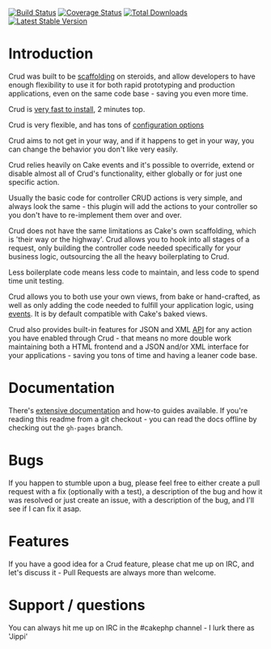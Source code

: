 [![Build Status](https://travis-ci.org/jippi/cakephp-crud.png?branch=develop)](https://travis-ci.org/jippi/cakephp-crud)
[![Coverage Status](https://coveralls.io/repos/jippi/cakephp-crud/badge.png?branch=develop)](https://coveralls.io/r/jippi/cakephp-crud?branch=develop)
[![Total Downloads](https://poser.pugx.org/jippi/cakephp-crud/d/total.png)](https://packagist.org/packages/jippi/cakephp-crud)
[![Latest Stable Version](https://poser.pugx.org/jippi/cakephp-crud/v/stable.png)](https://packagist.org/packages/jippi/cakephp-nu)

# Introduction

Crud was built to be [scaffolding](http://book.cakephp.org/2.0/en/controllers/scaffolding.html) on steroids, and allow
developers to have enough flexibility to use it for both rapid prototyping and production applications, even on the same
code base - saving you even more time.

Crud is [very fast to install](http://cakephp.nu/cakephp-crud/docs/installation.html), 2 minutes top.

Crud is very flexible, and has tons of [configuration options](http://cakephp.nu/cakephp-crud/docs/configuration.html)

Crud aims to not get in your way, and if it happens to get in your way, you can change the behavior you don't like very
easily.

Crud relies heavily on Cake events and it's possible to override, extend or disable almost all of Crud's functionality,
either globally or for just one specific action.

Usually the basic code for controller CRUD actions is very simple, and always look the same - this plugin will add the
actions to your controller so you don't have to re-implement them over and over.

Crud does not have the same limitations as Cake's own scaffolding, which is 'their way or the highway'. Crud allows you
to hook into all stages of a request, only building the controller code needed specifically for your business logic,
outsourcing the all the heavy boilerplating to Crud.

Less boilerplate code means less code to maintain, and less code to spend time unit testing.

Crud allows you to both use your own views, from bake or hand-crafted, as well as only adding the code needed to fulfill
your application logic, using [events](http://cakephp.nu/cakephp-crud/docs/events.html). It is by default compatible with Cake's baked views.

Crud also provides built-in features for JSON and XML [API](http://cakephp.nu/cakephp-crud/docs/listeners/api.html) for any
action you have enabled through Crud - that means no more double work maintaining both a HTML frontend and a JSON and/or
XML interface for your applications - saving you tons of time and having a leaner code base.

# Documentation

There's [extensive documentation](http://cakephp.nu/cakephp-crud/docs/) and how-to guides available. If you're reading
this readme from a git checkout - you can read the docs offline by checking out the `gh-pages` branch.

# Bugs

If you happen to stumble upon a bug, please feel free to either create a pull request with a fix (optionally with a test),
a description of the bug and how it was resolved or just create an issue, with a description of the bug, and I'll see if
I can fix it asap.

# Features

If you have a good idea for a Crud feature, please chat me up on IRC, and let's discuss it - Pull Requests are always
more than welcome.

# Support / questions

You can always hit me up on IRC in the #cakephp channel - I lurk there as 'Jippi'
